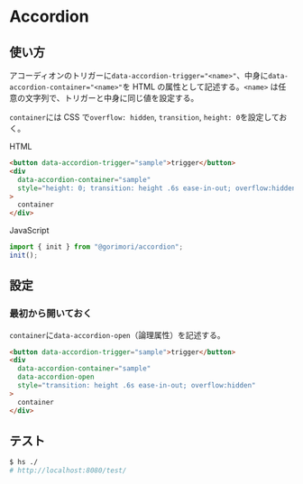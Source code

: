 # Accordion

## 使い方

アコーディオンのトリガーに`data-accordion-trigger="<name>"`、中身に`data-accordion-container="<name>"`を HTML の属性として記述する。`<name>` は任意の文字列で、トリガーと中身に同じ値を設定する。

`container`には CSS で`overflow: hidden`, `transition`, `height: 0`を設定しておく。

HTML

```html
<button data-accordion-trigger="sample">trigger</button>
<div
  data-accordion-container="sample"
  style="height: 0; transition: height .6s ease-in-out; overflow:hidden"
>
  container
</div>
```

JavaScript

```javascript
import { init } from "@gorimori/accordion";
init();
```

## 設定

### 最初から開いておく

`container`に`data-accordion-open`（論理属性）を記述する。

```html
<button data-accordion-trigger="sample">trigger</button>
<div
  data-accordion-container="sample"
  data-accordion-open
  style="transition: height .6s ease-in-out; overflow:hidden"
>
  container
</div>
```

## テスト

```sh
$ hs ./
# http://localhost:8080/test/
```
